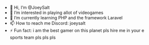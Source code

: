 - 👋 Hi, I’m @JoeySalt
- 👀 I’m interested in playing allot of videogames
- 🌱 I’m currently learning PHP and the framework Laravel
- 📫 How to reach me Discord: joeysalt
- ⚡ Fun fact: i am the best gamer on this planet pls hire me in your e sports team pls pls pls

<!---
JoeySalt/JoeySalt is a ✨ special ✨ repository because its `README.md` (this file) appears on your GitHub profile.
You can click the Preview link to take a look at your changes.
--->
